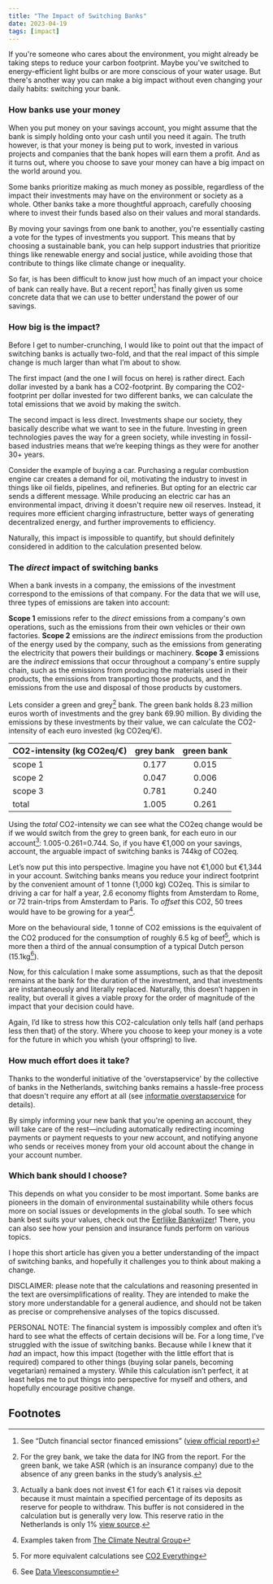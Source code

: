 ```yaml
---
title: "The Impact of Switching Banks"
date: 2023-04-19
tags: [impact]
---
```


If you're someone who cares about the environment, you might already be taking steps to reduce your carbon footprint. Maybe you've switched to energy-efficient light bulbs or are more conscious of your water usage. But there's another way you can make a big impact without even changing your daily habits: switching your bank.

### How banks use your money

When you put money on your savings account, you might assume that the bank is simply holding onto your cash until you need it again. The truth however, is that your money is being put to work, invested in various projects and companies that the bank hopes will earn them a profit. And as it turns out, where you choose to save your money can have a big impact on the world around you.

Some banks prioritize making as much money as possible, regardless of the impact their investments may have on the environment or society as a whole. Other banks take a more thoughtful approach, carefully choosing where to invest their funds based also on their values and moral standards.

By moving your savings from one bank to another, you're essentially casting a vote for the types of investments you support. This means that by choosing a sustainable bank, you can help support industries that prioritize things like renewable energy and social justice, while avoiding those that contribute to things like climate change or inequality.

So far, is has been difficult to know just how much of an impact your choice of bank can really have. But a recent report[^1] has finally given us some concrete data that we can use to better understand the power of our savings.

### How big is the impact?

Before I get to number-crunching, I would like to point out that the impact of switching banks is actually two-fold, and that the real impact of this simple change is much larger than what I’m about to show.

The first impact (and the one I will focus on here) is rather direct. Each dollar invested by a bank has a CO2-footprint. By comparing the CO2-footprint per dollar invested for two different banks, we can calculate the total emissions that we avoid by making the switch.

The second impact is less direct. Investments shape our society, they basically describe what we want to see in the future. Investing in green technologies paves the way for a green society, while investing in fossil-based industries means that we’re keeping things as they were for another 30+ years.

Consider the example of buying a car. Purchasing a regular combustion engine car creates a demand for oil, motivating the industry to invest in things like oil fields, pipelines, and refineries. But opting for an electric car sends a different message. While producing an electric car has an environmental impact, driving it doesn't require new oil reserves. Instead, it requires more efficient charging infrastructure, better ways of generating decentralized energy, and further improvements to efficiency.

Naturally, this impact is impossible to quantify, but should definitely considered in addition to the calculation presented below.

### The *direct* impact of switching banks

When a bank invests in a company, the emissions of the investment correspond to the emissions of that company. For the data that we will use, three types of emissions are taken into account: 

**Scope 1** emissions refer to the *direct* emissions from a company's own operations, such as the emissions from their own vehicles or their own factories. **Scope 2** emissions are the *indirect* emissions from the production of the energy used by the company, such as the emissions from generating the electricity that powers their buildings or machinery. **Scope 3** emissions are the *indirect* emissions that occur throughout a company's entire supply chain, such as the emissions from producing the materials used in their products, the emissions from transporting those products, and the emissions from the use and disposal of those products by customers.

Lets consider a green and grey[^2] bank. The green bank holds 8.23 million euros worth of investments and the grey bank 69.90 million. By dividing the emissions by these investments by their value, we can calculate the CO2-intensity of each euro invested (kg CO2eq/€).

| CO2-intensity (kg CO2eq/€) | grey bank | green bank |
| :--- | :---: | :---: |
| scope 1 | 0.177 | 0.015 |
| scope 2 | 0.047 | 0.006 |
| scope 3 | 0.781 | 0.240 |
| total | 1.005 | 0.261 |

Using the *total* CO2-intensity we can see what the CO2eq change would be if we would switch from the grey to green bank, for each euro in our account[^3]: 1.005-0.261=0.744. So, if you have €1,000 on your savings, account, the arguable impact of switching banks is 744kg of CO2eq.

Let’s now put this into perspective. Imagine you have not €1,000 but €1,344 in your account. Switching banks means you reduce your indirect footprint by the convenient amount of 1 tonne (1,000 kg) CO2eq. This is similar to driving a car for half a year, 2.6 economy flights from Amsterdam to Rome, or 72 train-trips from Amsterdam to Paris. To *offset* this CO2, 50 trees would have to be growing for a year[^4].

More on the behavioural side, 1 tonne of CO2 emissions is the equivalent of the CO2 produced for the consumption of roughly 6.5 kg of beef[^5], which is more then a third of the annual consumption of a typical Dutch person (15.1kg[^6]).

Now, for this calculation I make some assumptions, such as that the deposit remains at the bank for the duration of the investment, and that investments are instantaneously and literally replaced. Naturally, this doesn’t happen in reality, but overall it gives a viable proxy for the order of magnitude of the impact that your decision could have.

Again, I’d like to stress how this CO2-calculation only tells half (and perhaps less then that) of the story. Where you choose to keep your money is a vote for the future in which you whish (your offspring) to live.

### How much effort does it take?

Thanks to the wonderful initiative of the 'overstapservice' by the collective of banks in the Netherlands, switching banks remains a hassle-free process that doesn't require any effort at all (see [informatie overstapservice](https://www.overstapservice.nl/) for details).

By simply informing your new bank that you're opening an account, they will take care of the rest—including automatically redirecting incoming payments or payment requests to your new account, and notifying anyone who sends or receives money from your old account about the change in your account number.

### Which bank should I choose?

This depends on what you consider to be most important. Some banks are pioneers in the domain of environmental sustainability while others focus more on social issues or developments in the global south. To see which bank best suits your values, check out the [Eerlijke Bankwijzer](https://eerlijkegeldwijzer.nl/bankwijzer/)! There, you can also see how your pension and insurance funds perform on various topics.

I hope this short article has given you a better understanding of the impact of switching banks, and hopefully it challenges you to think about making a change.

DISCLAIMER: please note that the calculations and reasoning presented in the text are oversimplifications of reality. They are intended to make the story more understandable for a general audience, and should not be taken as precise or comprehensive analyses of the topics discussed.

PERSONAL NOTE: The financial system is impossibly complex and often it’s hard to see what the effects of certain decisions will be. For a long time, I’ve struggled with the issue of switching banks. Because while I knew that it *had* an impact, how this impact (together with the little effort that is required) compared to other things (buying solar panels, becoming vegetarian) remained a mystery. While this calculation isn’t perfect, it at least helps me to put things into perspective for myself and others, and hopefully encourage positive change.

## Footnotes
[^1]: See “Dutch financial sector financed emissions” ([view official report](https://www.banktrack.org/download/dutch_financial_sector_financed_emissions/221021_profundo_financed_emissions_of_the_dutch_financial_sector.pdf#:~:text=Together%20the%20selected%20Dutch%20financial,estimated%20a%20further%20596%20MtCO2e.))
[^2]: For the grey bank, we take the data for ING from the report. For the green bank, we take ASR (which is an insurance company) due to the absence of any green banks in the study’s analysis.
[^3]: Actually a bank does not invest €1 for each €1 it raises via deposit because it must maintain a specified percentage of its deposits as reserve for people to withdraw. This buffer is not considered in the calculation but is generally very low. This reserve ratio in the Netherlands is only 1% [view source](https://www.ceicdata.com/en/indicator/netherlands/reserve-requirement-ratio).
[^4]: Examples taken from [The Climate Neutral Group](https://www.climateneutralgroup.com/en/news/what-exactly-is-1-tonne-of-co2/)
[^5]: For more equivalent calculations see [CO2 Everything](https://www.co2everything.com/)
[^6]: See [Data Vleesconsumptie](https://www.wur.nl/nl/dossiers/dossier/vleesconsumptie.htm#:~:text=De%20gemiddelde%20Nederlander%20eet%20zo,wordt%20als%20vlees%20en%20vleeswaren.)
